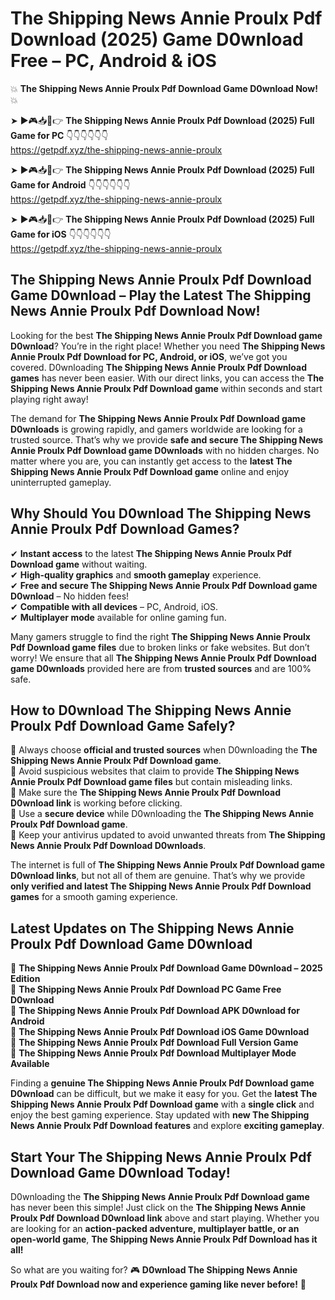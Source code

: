 # The Shipping News Annie Proulx Pdf Download (2025) Game D0wnload Free – PC, Android & iOS

💥 **The Shipping News Annie Proulx Pdf Download Game D0wnload Now!** 💥  

➤ ►🎮📥📱👉 **The Shipping News Annie Proulx Pdf Download (2025) Full Game for PC** 👇👇👇👇👇👇  
https://getpdf.xyz/the-shipping-news-annie-proulx  

➤ ►🎮📥📱👉 **The Shipping News Annie Proulx Pdf Download (2025) Full Game for Android** 👇👇👇👇👇👇  
https://getpdf.xyz/the-shipping-news-annie-proulx  

➤ ►🎮📥📱👉 **The Shipping News Annie Proulx Pdf Download (2025) Full Game for iOS** 👇👇👇👇👇👇  
https://getpdf.xyz/the-shipping-news-annie-proulx  

## The Shipping News Annie Proulx Pdf Download Game D0wnload – Play the Latest The Shipping News Annie Proulx Pdf Download Now!

Looking for the best **The Shipping News Annie Proulx Pdf Download game D0wnload**? You’re in the right place! Whether you need **The Shipping News Annie Proulx Pdf Download for PC, Android, or iOS**, we’ve got you covered. D0wnloading **The Shipping News Annie Proulx Pdf Download games** has never been easier. With our direct links, you can access the **The Shipping News Annie Proulx Pdf Download game** within seconds and start playing right away!  

The demand for **The Shipping News Annie Proulx Pdf Download game D0wnloads** is growing rapidly, and gamers worldwide are looking for a trusted source. That’s why we provide **safe and secure The Shipping News Annie Proulx Pdf Download game D0wnloads** with no hidden charges. No matter where you are, you can instantly get access to the **latest The Shipping News Annie Proulx Pdf Download game** online and enjoy uninterrupted gameplay.  

## **Why Should You D0wnload The Shipping News Annie Proulx Pdf Download Games?**  

✔ **Instant access** to the latest **The Shipping News Annie Proulx Pdf Download game** without waiting.  
✔ **High-quality graphics** and **smooth gameplay** experience.  
✔ **Free and secure The Shipping News Annie Proulx Pdf Download game D0wnload** – No hidden fees!  
✔ **Compatible with all devices** – PC, Android, iOS.  
✔ **Multiplayer mode** available for online gaming fun.  

Many gamers struggle to find the right **The Shipping News Annie Proulx Pdf Download game files** due to broken links or fake websites. But don’t worry! We ensure that all **The Shipping News Annie Proulx Pdf Download game D0wnloads** provided here are from **trusted sources** and are 100% safe.  

## **How to D0wnload The Shipping News Annie Proulx Pdf Download Game Safely?**  

📌 Always choose **official and trusted sources** when D0wnloading the **The Shipping News Annie Proulx Pdf Download game**.  
📌 Avoid suspicious websites that claim to provide **The Shipping News Annie Proulx Pdf Download game files** but contain misleading links.  
📌 Make sure the **The Shipping News Annie Proulx Pdf Download D0wnload link** is working before clicking.  
📌 Use a **secure device** while D0wnloading the **The Shipping News Annie Proulx Pdf Download game**.  
📌 Keep your antivirus updated to avoid unwanted threats from **The Shipping News Annie Proulx Pdf Download D0wnloads**.  

The internet is full of **The Shipping News Annie Proulx Pdf Download game D0wnload links**, but not all of them are genuine. That’s why we provide **only verified and latest The Shipping News Annie Proulx Pdf Download games** for a smooth gaming experience.  

## **Latest Updates on The Shipping News Annie Proulx Pdf Download Game D0wnload**  

🔹 **The Shipping News Annie Proulx Pdf Download Game D0wnload – 2025 Edition**  
🔹 **The Shipping News Annie Proulx Pdf Download PC Game Free D0wnload**  
🔹 **The Shipping News Annie Proulx Pdf Download APK D0wnload for Android**  
🔹 **The Shipping News Annie Proulx Pdf Download iOS Game D0wnload**  
🔹 **The Shipping News Annie Proulx Pdf Download Full Version Game**  
🔹 **The Shipping News Annie Proulx Pdf Download Multiplayer Mode Available**  

Finding a **genuine The Shipping News Annie Proulx Pdf Download game D0wnload** can be difficult, but we make it easy for you. Get the **latest The Shipping News Annie Proulx Pdf Download game** with a **single click** and enjoy the best gaming experience. Stay updated with **new The Shipping News Annie Proulx Pdf Download features** and explore **exciting gameplay**.  

## **Start Your The Shipping News Annie Proulx Pdf Download Game D0wnload Today!**  

D0wnloading the **The Shipping News Annie Proulx Pdf Download game** has never been this simple! Just click on the **The Shipping News Annie Proulx Pdf Download D0wnload link** above and start playing. Whether you are looking for an **action-packed adventure, multiplayer battle, or an open-world game**, **The Shipping News Annie Proulx Pdf Download has it all!**  

So what are you waiting for? 🎮 **D0wnload The Shipping News Annie Proulx Pdf Download now and experience gaming like never before!** 🚀  